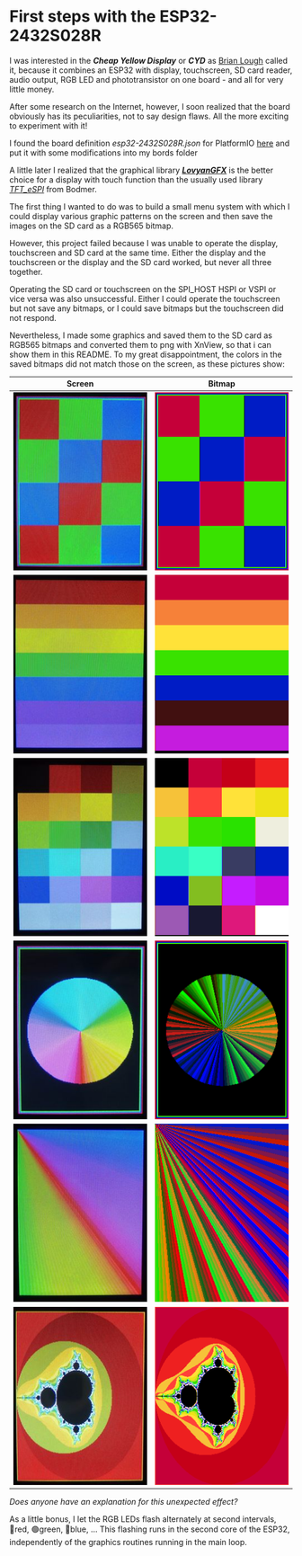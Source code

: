 # First steps with the ESP32-2432S028R
I was interested in the ***Cheap Yellow Display*** or ***CYD*** as [Brian Lough](https://www.youtube.com/watch?v=0AVyvwv0agk) called it, because it combines an ESP32 with display, touchscreen, SD card reader, audio output, RGB LED and phototransistor on one board - and all for very little money.

After some research on the Internet, however, I soon realized that the board obviously has its peculiarities, not to say design flaws. All the more exciting to experiment with it!

I found the board definition *esp32-2432S028R.json* for PlatformIO [here](https://github.com/rzeldent/platformio-espressif32-sunton/) and put it with some modifications into my bords folder

A little later I realized that the graphical library [***LovyanGFX***](https://github.com/lovyan03/LovyanGFX) is the better choice for a display with touch function than the usually used library [*TFT_eSPI*](https://github.com/bodmer) from Bodmer.

The first thing I wanted to do was to build a small menu system with which I could display various graphic patterns on the screen and then save the images on the SD card as a RGB565 bitmap.

However, this project failed because I was unable to operate the display, touchscreen and SD card at the same time. Either the display and the touchscreen or the display and the SD card worked, but never all three together.

Operating the SD card or touchscreen on the SPI_HOST HSPI or VSPI or vice versa was also unsuccessful. Either I could operate the touchscreen but not save any bitmaps, or I could save bitmaps but the touchscreen did not respond.

Nevertheless, I made some graphics and saved them to the SD card as RGB565 bitmaps and converted them to png with XnView, so that i can show them in this README. To my great disappointment, the colors in the saved bitmaps did not match those on the screen, as these pictures show:

| Screen | Bitmap |
|:------:|:------:|
| ![img1](images/img1.png)   | ![img2](images/RGB_Tiles_16true.png) |
| ![img3](images/img3.png)   | ![img4](images/Rainbow_Stripes_16true.png) |
| ![img5](images/img5.png)   | ![img6](images/Color_Tiles_16true.png) |
| ![img7](images/img7.png)   | ![img8](images/HSV_ColorCircle_16true.png) |
| ![img9](images/img9.png)   | ![img10](images/Color_Gradients_16true.png) |
| ![img11](images/img11.png) | ![img12](images/Mandelbrot_16true.png) |

*Does anyone have an explanation for this unexpected effect?*

As a little bonus, I let the RGB LEDs flash alternately at second intervals, 🔴red, 🟢green, 🔵blue, ... This flashing runs in the second core of the ESP32, independently of the graphics routines running in the main loop.